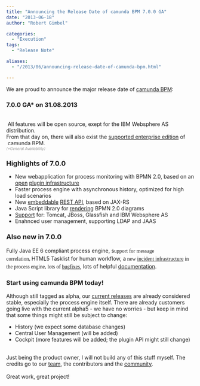 ```yaml
---
title: "Announcing the Release Date of camunda BPM 7.0.0 GA"
date: "2013-06-18"
author: "Robert Gimbel"

categories:
  - "Execution"
tags: 
  - "Release Note"

aliases:
  - "/2013/06/announcing-release-date-of-camunda-bpm.html"

---
```


<div>
We are proud to announce the major release date of&nbsp;<a href="http://www.camunda.org/">camunda BPM</a>:<br />
<h3>
7.0.0 GA* on 31.08.2013</h3>
<div>
<br />
&nbsp;All features will be open source, exept for the IBM Websphere AS distribution.<br />
From that day on, there will also exist the&nbsp;<a href="http://www.camunda.org/support.html">supported enterprise edition</a>&nbsp;of &nbsp;camunda BPM.<br />
<i style="background-color: white;"><span style="color: #999999; font-size: x-small;">(*General Availability)</span></i></div>
<h3>
<span style="font-size: large;">
Highlights of 7.0.0</span></h3>
<ul>
<li><span style="background-color: white;">New webapplication for process monitoring with BPMN 2.0, based on an <a href="https://github.com/camunda/camunda-bpm-examples#cockpit-examples">open</a>&nbsp;<a href="http://docs.camunda.org/latest/real-life/how-to/#cockpit-how-to-develop-a-cockpit-plugin">plugin infrastructure</a></span></li>
<li><span style="background-color: white;">Faster process engine with asynchronous history, optimized for high load scenarios</span></li>
<li><span style="background-color: white;">New&nbsp;<a href="http://docs.camunda.org/latest/api-references/rest/#overview-embedding-the-api">embeddable</a>&nbsp;<a href="http://docs.camunda.org/api-references/rest/">REST API</a>, based on JAX-RS</span></li>
<li><span style="background-color: white;">Java Script library for&nbsp;<a href="https://github.com/camunda/camunda-bpmn.js">rendering</a>&nbsp;BPMN 2.0 diagrams&nbsp;</span></li>
<li><span style="background-color: white;"><a href="http://docs.camunda.org/guides/installation-guide/">Support</a> for: Tomcat, JBoss, Glassfish and IBM Websphere AS</span></li>
<li><span style="background-color: white;">Enahnced user management, supporting LDAP and JAAS</span></li>
</ul>
<div>
<a name='more'></a></div>
<h3>
<span style="font-size: large;">Also new in 7.0.0</span></h3>
<div>
Fully Java EE 6 compliant process engine, s<span style="background-color: white; font-family: 'Times New Roman', Times, FreeSerif, serif; line-height: 21px;">upport for message correlation,&nbsp;</span>HTML5&nbsp;Tasklist for human workflow, a<span style="background-color: white; font-family: 'Times New Roman', Times, FreeSerif, serif; line-height: 21px;">&nbsp;new&nbsp;</span><a href="http://docs.camunda.org/guides/user-guide/#incidents" style="font-family: 'Times New Roman', Times, FreeSerif, serif; line-height: 21px;">incident infrastructure</a><span style="background-color: white; font-family: 'Times New Roman', Times, FreeSerif, serif; line-height: 21px;">&nbsp;in the process engine, l</span><span style="background-color: white; font-family: 'Times New Roman', Times, FreeSerif, serif; line-height: 21px;">ots of </span><a href="https://jira.camunda.com/issues/?jql=fixVersion%20%3D%20%227.0.0%22%20AND%20project%20%3D%20CAM%20and%20type%20%3D%20%22Bug%20Report%22" style="font-family: 'Times New Roman', Times, FreeSerif, serif; line-height: 21px;">bugf<span id="goog_439193655"></span><span id="goog_439193656"></span>ixes</a>, lots of helpful&nbsp;<a href="http://docs.camunda.org/">documentation</a>.<br />
<ul>
</ul>
</div>
<h3>
Start using camunda BPM today!</h3>
<div>
Although still tagged as alpha, our <a href="http://www.camunda.org/download/">current releases</a> are already considered stable, especially the process engine itself. There are already customers going live with the current alpha5 - we have no worries - but keep in mind that some things might still be subject to change:</div>
<div>
<ul>
<li>History (we expect some database changes)</li>
<li>Central User Management (will be added)</li>
<li>Cockpit (more features will be added; the plugin API might still change)</li>
</ul>
<div>
<br />
Just being the product owner, I will not build any of this stuff myself. The credits go to our <a href="http://www.camunda.org/community/team.html">team</a>, the contributors and the <a href="http://network.camunda.org/">community</a>.</div>
</div>
<div>
<br /></div>
<div>
Great work, great project!</div>
</div>
